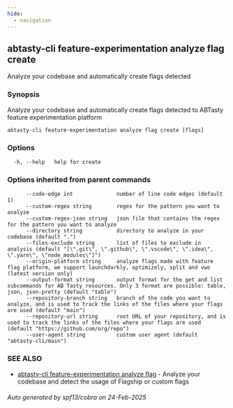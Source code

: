 ```yaml
---
hide:
  - navigation
---
```

## abtasty-cli feature-experimentation analyze flag create

Analyze your codebase and automatically create flags detected

### Synopsis

Analyze your codebase and automatically create flags detected to ABTasty feature experimentation platform

```
abtasty-cli feature-experimentation analyze flag create [flags]
```

### Options

```
  -h, --help   help for create
```

### Options inherited from parent commands

```
      --code-edge int              number of line code edges (default 1)
      --custom-regex string        regex for the pattern you want to analyze
      --custom-regex-json string   json file that contains the regex for the pattern you want to analyze
      --directory string           directory to analyze in your codebase (default ".")
      --files-exclude string       list of files to exclude in analysis (default "[\".git\", \".github\", \".vscode\", \".idea\", \".yarn\", \"node_modules\"]")
      --origin-platform string     analyze flags made with feature flag platform, we support launchdarkly, optimizely, split and vwo (latest version only)
      --output-format string       output format for the get and list subcommands for AB Tasty resources. Only 3 format are possible: table, json, json-pretty (default "table")
      --repository-branch string   branch of the code you want to analyze, and is used to track the links of the files where your flags are used (default "main")
      --repository-url string      root URL of your repository, and is used to track the links of the files where your flags are used (default "https://github.com/org/repo")
      --user-agent string          custom user agent (default "abtasty-cli/main")
```

### SEE ALSO

* [abtasty-cli feature-experimentation analyze flag](abtasty-cli_feature-experimentation_analyze_flag.md)	 - Analyze your codebase and detect the usage of Flagship or custom flags

###### Auto generated by spf13/cobra on 24-Feb-2025

